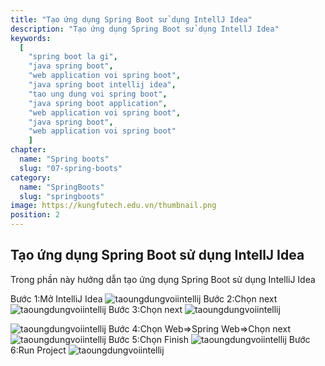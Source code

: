 ```yaml
---
title: "Tạo ứng dụng Spring Boot sử dụng IntellJ Idea"
description: "Tạo ứng dụng Spring Boot sử dụng IntellJ Idea"
keywords:
  [
    "spring boot la gi",
    "java spring boot",
    "web application voi spring boot",
    "java spring boot intellij idea",
    "tao ung dung voi spring boot",
    "java spring boot application",
    "web application voi spring boot",
    "java spring boot",
    "web application voi spring boot"
    ]
chapter:
  name: "Spring boots"
  slug: "07-spring-boots"
category:
  name: "SpringBoots"
  slug: "springboots"
image: https://kungfutech.edu.vn/thumbnail.png
position: 2
---
```

## Tạo ứng dụng Spring Boot sử dụng IntellJ Idea
Trong phần này hướng dẫn tạo ứng dụng Spring Boot sử dụng IntelliJ Idea

Bước 1:Mở IntelliJ Idea
![taoungdungvoiintellij](https://1.bp.blogspot.com/-FoZ_ZspUTXA/XjP30aByoII/AAAAAAAAAyU/XczzWv2oAX8mxvZhkZodumA-TI1LrI1GwCLcBGAsYHQ/s640/a1.png)
Bước 2:Chọn next
![taoungdungvoiintellij](https://1.bp.blogspot.com/-tWSnMLpIETY/XjP33YRKHmI/AAAAAAAAAyY/SH6dfmylJsoSwljXHGPXZRrL7l9LlGm1gCLcBGAsYHQ/s640/a2.png)
Bước 3:Chọn next
![taoungdungvoiintellij](https://1.bp.blogspot.com/-TJsQW969v4g/XjP35_0OGNI/AAAAAAAAAyc/3DddeyfX8LIt9gD45mrAtozAwKa_Z2tDwCLcBGAsYHQ/s640/a3.png)

![taoungdungvoiintellij](https://1.bp.blogspot.com/-YiOY-_YE5BI/XjP39GkxYrI/AAAAAAAAAyg/vexFAfWRWuo9dADUHsxeSK9lffctgcv2QCLcBGAsYHQ/s640/a4.png)
Bước 4:Chọn Web=>Spring Web=>Chọn next
![taoungdungvoiintellij](https://1.bp.blogspot.com/-RPjFWizoGdY/XjP3_wtuj5I/AAAAAAAAAyk/IFTuwdeMTkUF8hWfNY-dpH2f9Y0jU7Q9QCLcBGAsYHQ/s1600/a5.png)
Bước 5:Chọn Finish
![taoungdungvoiintellij](https://1.bp.blogspot.com/-Z4ltLAbqQ18/XjP4CpC8wTI/AAAAAAAAAyo/oTjK9xypkG0CMNmxSs5NRL_xJBrPOsWxwCLcBGAsYHQ/s640/a6.png)
Bước 6:Run Project
![taoungdungvoiintellij](https://1.bp.blogspot.com/-nI4NtI16mmI/XjP4FdZ5WEI/AAAAAAAAAys/bviPHqpuRaInHc0sGpO6-rvmHYRBUmjIQCLcBGAsYHQ/s640/a7.png)